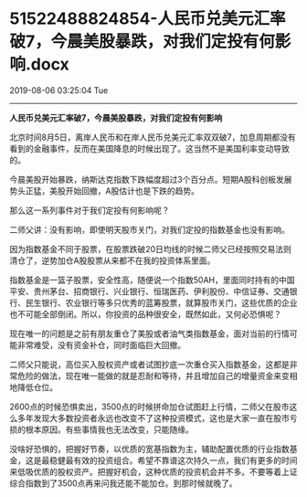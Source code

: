 # 51522488824854-人民币兑美元汇率破7，今晨美股暴跌，对我们定投有何影响.docx

2019-08-06 03:25:04 Tue

----

<a id="OLE_LINK1"></a><a id="OLE_LINK2"></a>__人民币兑美元汇率破7，今晨美股暴跌，对我们定投有何影响__

<a id="OLE_LINK3"></a><a id="OLE_LINK4"></a>

<a id="OLE_LINK5"></a><a id="OLE_LINK6"></a>北京时间8月5日，离岸人民币和在岸人民币兑美元汇率双双破7，加息周期都没有看到的金融事件，反而在美国降息的时候出现了。这当然不是美国利率变动导致的。

今晨美股开始暴跌，纳斯达克指数下跌幅度超过3个百分点。短期A股科创板发展势头正猛，美股开始回撤，A股估计也是下跌的趋势。

那么这一系列事件对于我们定投有何影响呢？

二师父讲：没有影响，即使明天股市关门，对我们定投的指数基金也没有影响。

因为指数基金不同于股票，在股票跌破20日均线的时候二师父已经按照交易法则清仓了，逆势加仓A股股票从来都不在我的投资体系里面。

指数基金是一篮子股票，安全性高，随便说一个指数50AH，里面同时持有的中国平安、贵州茅台、招商银行、兴业银行、恒瑞医药、伊利股份、中信证券、交通银行、民生银行、农业银行等多只优秀的蓝筹股票，就算股市关门，这些优质的企业也不可能全部倒闭。所以，你投资的品种很安全，既然如此，又何必恐惧呢？

现在唯一的问题是之前有朋友重仓了美股或者油气类指数基金，面对当前的行情可能非常难受，没有资金补仓，同时面临巨大回撤。

二师父只能说，高位买入股权资产或者试图抄底一次重仓买入指数基金，这都是非常危险的做法，现在唯一能做的就是忍耐和等待，并且增加自己的增量资金来变相地降低仓位。

2600点的时候恐惧卖出，3500点的时候拼命加仓试图赶上行情，二师父在股市这么多年发现大多数投资者永远也改变不了这种投资模式，这也是大家一直在股市亏损的根本原因。有些事情我也无法改变，只能随缘。

没啥好恐惧的，把握好节奏，以优质的宽基指数为主，辅助配置优质的行业指数基金，这是最稳健最有效的投资组合。希望不靠谱这次持久一点，我们有更多的时间来低吸优质的股权资产。把握好机会，这种优质的投资机会并不多。不要等着上证综合指数到了3500点再来问我还能不能加仓。到那时候就晚了。

